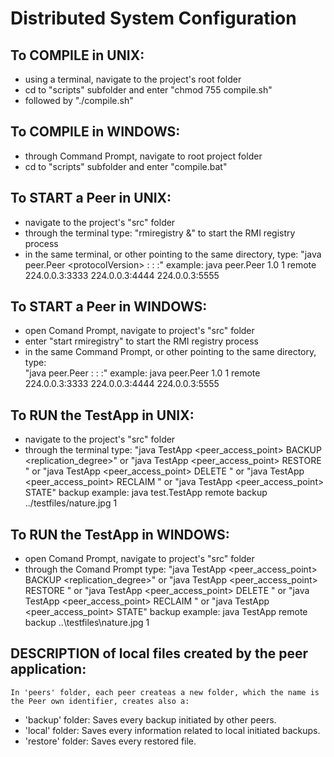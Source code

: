 # Distributed System Configuration #

## To COMPILE in UNIX: ##

 * using a terminal, navigate to the project's root folder
 * cd to "scripts" subfolder and enter "chmod 755 compile.sh"	
 * followed by "./compile.sh"

## To COMPILE in WINDOWS: ##

 * through Command Prompt, navigate to root project folder
 * cd to "scripts" subfolder and enter "compile.bat"	

## To START a Peer in UNIX: ##

 * navigate to the project's "src" folder
 * through the terminal type: "rmiregistry &" to start the RMI registry process
 * in the same terminal, or other pointing to the same directory, type:	
		"java peer.Peer \<protocolVersion> <serverID> <accessPoint> <MC>:<MCPort> <MCB>:<MCBPort> <MCR>:<MCRestore>"
	example: java peer.Peer 1.0 1 remote 224.0.0.3:3333 224.0.0.3:4444 224.0.0.3:5555

## To START a Peer in WINDOWS: ##

 * open Comand Prompt, navigate to project's "src" folder
 * enter "start rmiregistry" to start the RMI registry process
 * in the same Command Prompt, or other pointing to the same directory, type:	
		"java peer.Peer <protocolVersion> <serverID> <accessPoint> <MC>:<MCPort> <MCB>:<MCBPort> <MCR>:<MCRestore>"
	example: java peer.Peer 1.0 1 remote 224.0.0.3:3333 224.0.0.3:4444 224.0.0.3:5555

## To RUN the TestApp in UNIX: ##

 * navigate to the project's "src" folder
 * through the terminal type:
		"java TestApp <peer_access_point> BACKUP <filepath> <replication_degree>" or
		"java TestApp <peer_access_point> RESTORE <filepath>" or
		"java TestApp <peer_access_point> DELETE <filepath>" or
		"java TestApp <peer_access_point> RECLAIM <space>" or
		"java TestApp <peer_access_point> STATE" 
	backup example: java test.TestApp remote backup ../testfiles/nature.jpg 1
    
## To RUN the TestApp in WINDOWS: ##

 * open Comand Prompt, navigate to project's "src" folder
 * through the Comand Prompt type:
		"java TestApp <peer_access_point> BACKUP <filepath> <replication_degree>" or
		"java TestApp <peer_access_point> RESTORE <filepath>" or
		"java TestApp <peer_access_point> DELETE <filepath>" or
		"java TestApp <peer_access_point> RECLAIM <space>" or
		"java TestApp <peer_access_point> STATE" 
	backup example: java TestApp remote backup ..\testfiles\nature.jpg 1

## DESCRIPTION of local files created by the peer application: ##

	In 'peers' folder, each peer createas a new folder, which the name is the Peer own identifier, creates also a:

 * 'backup' folder: Saves every backup initiated by other peers.
 * 'local' folder: Saves every information related to local initiated backups.
 * 'restore' folder: Saves every restored file.
